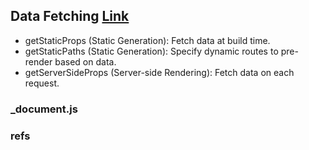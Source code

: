 ## Data Fetching [Link](https://nextjs.org/docs/basic-features/data-fetching)

- getStaticProps (Static Generation): Fetch data at build time.
- getStaticPaths (Static Generation): Specify dynamic routes to pre-render based on data.
- getServerSideProps (Server-side Rendering): Fetch data on each request.

### \_document.js

### refs
